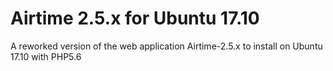 # Airtime 2.5.x for Ubuntu 17.10
A reworked version of the web application Airtime-2.5.x to install on Ubuntu 17.10 with PHP5.6
